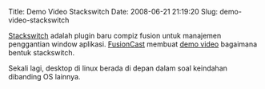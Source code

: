 Title: Demo Video Stackswitch
Date: 2008-06-21 21:19:20
Slug: demo-video-stackswitch

[Stackswitch](http://dev.compiz-fusion.org/~onestone/blog/?p=12) adalah plugin baru compiz fusion untuk manajemen penggantian window aplikasi. [FusionCast](ttp://fusioncast.blogspot.com) membuat [demo video](http://fusioncast.blogspot.com/2008/06/fusioncast-vi-new-plugin-stackswitch.html) bagaimana bentuk stackswitch.

Sekali lagi, desktop di linux berada di depan dalam soal keindahan dibanding OS lainnya.